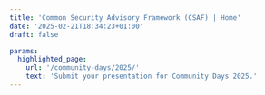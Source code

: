 ```yaml
---
title: 'Common Security Advisory Framework (CSAF) | Home'
date: '2025-02-21T18:34:23+01:00'
draft: false

params:
  highlighted_page:
    url: '/community-days/2025/'
    text: 'Submit your presentation for Community Days 2025.'
---
```


<!--
  SPDX-FileCopyrightText: 2025 OASIS CSAF TC
  SPDX-License-Identifier: LicenseRef-OASIS-CSAF-TC-License
-->
